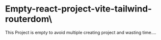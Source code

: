 # Empty-react-project-vite-tailwind-routerdom\
This Project is empty to avoid multiple creating project and wasting time....
